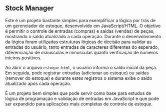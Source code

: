 ## Stock Manager

Este é um projeto bastante simples para exemplificar a lógica por trás de um gerenciador de estoque, desenvolvido em JavaScript/HTML. O objetivo é permitir o controle de entradas (compras) e saídas (vendas) de peças, mostrando o saldo atualizado a cada operação.
Durante o desenvolvimento da lógica foram utilizadas estruturas lógicas de decisão para validar as entradas do usuário, tanto entradas de caracteres diferentes do esperado, diferenciação de maiusculas e minusculas quanto verificação de numeros inteiros positivos.

Ao abrir o arquivo `estoque.html`, o usuário informa o saldo inicial da peça. Em seguida, pode registrar entradas (adicionar ao estoque) ou saídas (remover do estoque) e durante estes registros o sistema exibe o saldo atualizado após cada operação.

É um projeto bem simples que pode servir como base para estudos de lógica de programação e validação de entradas em JavaScript e que pode ser expandido para aplicações mais completas de controle de estoque.
